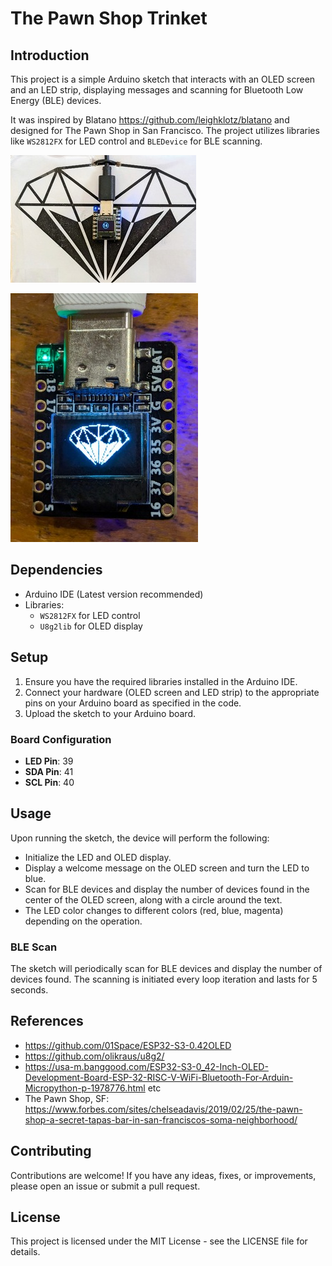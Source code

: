 # The Pawn Shop Trinket

## Introduction

This project is a simple Arduino sketch that interacts with an OLED screen and
an LED strip, displaying messages and scanning for Bluetooth Low Energy (BLE)
devices.

It was inspired by Blatano <https://github.com/leighklotz/blatano> and designed
for The Pawn Shop in San Francisco. The project utilizes libraries like
`WS2812FX` for LED control and `BLEDevice` for BLE scanning.

![](docs/first-article.jpg)


![](docs/pawn-shop-trinket.jpg)

## Dependencies
- Arduino IDE (Latest version recommended)
- Libraries:
  - `WS2812FX` for LED control
  - `U8g2lib` for OLED display

## Setup
1. Ensure you have the required libraries installed in the Arduino IDE.
2. Connect your hardware (OLED screen and LED strip) to the appropriate pins on your Arduino board as specified in the code.
3. Upload the sketch to your Arduino board.

### Board Configuration
- **LED Pin**: 39
- **SDA Pin**: 41
- **SCL Pin**: 40

## Usage
Upon running the sketch, the device will perform the following:
- Initialize the LED and OLED display.
- Display a welcome message on the OLED screen and turn the LED to blue.
- Scan for BLE devices and display the number of devices found in the center of the OLED screen, along with a circle around the text.
- The LED color changes to different colors (red, blue, magenta) depending on the operation.

### BLE Scan
The sketch will periodically scan for BLE devices and display the number of devices found. The scanning is initiated every loop iteration and lasts for 5 seconds.

## References
- <https://github.com/01Space/ESP32-S3-0.42OLED>
- <https://github.com/olikraus/u8g2/>
- <https://usa-m.banggood.com/ESP32-S3-0_42-Inch-OLED-Development-Board-ESP-32-RISC-V-WiFi-Bluetooth-For-Arduin-Micropython-p-1978776.html> etc
- The Pawn Shop, SF: <https://www.forbes.com/sites/chelseadavis/2019/02/25/the-pawn-shop-a-secret-tapas-bar-in-san-franciscos-soma-neighborhood/>

## Contributing
Contributions are welcome! If you have any ideas, fixes, or improvements, please open an issue or submit a pull request.

## License
This project is licensed under the MIT License - see the LICENSE file for details.

